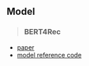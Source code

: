 ## Model
> ### BERT4Rec
- [paper](https://arxiv.org/abs/1904.06690v2)
- [model reference code](https://github.com/jaywonchung/BERT4Rec-VAE-Pytorch)
